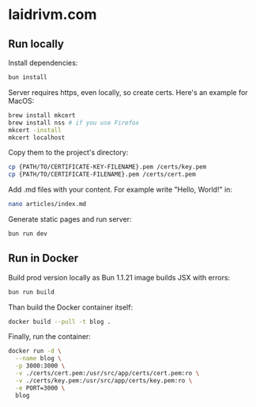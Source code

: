 # laidrivm.com

## Run locally

Install dependencies:

```bash
bun install
```

Server requires https, even locally, so create certs. Here's an example for MacOS:

```bash
brew install mkcert
brew install nss # if you use Firefox
mkcert -install
mkcert localhost
```

Copy them to the project's directory:

```bash
cp {PATH/TO/CERTIFICATE-KEY-FILENAME}.pem /certs/key.pem
cp {PATH/TO/CERTIFICATE-FILENAME}.pem /certs/cert.pem
```

Add .md files with your content. For example write "Hello, World!" in:

```bash
nano articles/index.md
```

Generate static pages and run server:

```bash
bun run dev
```

## Run in Docker

Build prod version locally as Bun 1.1.21 image builds JSX with errors:

```bash
bun run build
```

Than build the Docker container itself:
```bash
docker build --pull -t blog .
```

Finally, run the container:
```bash
docker run -d \
  --name blog \
  -p 3000:3000 \
  -v ./certs/cert.pem:/usr/src/app/certs/cert.pem:ro \
  -v ./certs/key.pem:/usr/src/app/certs/key.pem:ro \
  -e PORT=3000 \
  blog
```
